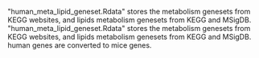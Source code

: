 "human_meta_lipid_geneset.Rdata" stores the metabolism genesets from KEGG websites, and lipids metabolism genesets from KEGG and MSigDB. 
"human_meta_lipid_geneset.Rdata" stores the metabolism genesets from KEGG websites, and lipids metabolism genesets from KEGG and MSigDB. human genes are converted to mice genes. 
